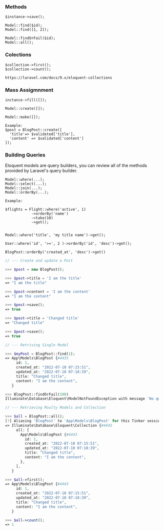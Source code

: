 ### Methods

    $instance->save();

    Model::find($id);
    Model::find([1, 2]);

    Model::findOrFail($id);
    Model::all();   


### Colections 

    $collection->first();
    $collection->count();

    https://laravel.com/docs/9.x/eloquent-collections

### Mass Assigmnment

    inctance->fill([]);

    Model::create([]);

    Model::make([]);

    Example:
    $post = BlogPost::create([
      'title'=> $validated['title'], 
      'content' => $validated['content']
    ]);


### Building Queries
Eloquent models are query builders, you can review all of the methods 
provided by Laravel's query builder. 

    Model::where(...);
    Model::select(...);
    Model::join(...);
    Model::orderBy(...);

    Example:

    $flights = Flight::where('active', 1)
                ->orderBy('name')
                ->take(10)
                ->get();


    Model::where('title', 'my title name')->get();

    User::where('id', '>=', 2 )->orderBy('id', 'desc')->get();

    BlogPost::orderBy('created_at', 'desc')->get()




    


```php (thinker)
// --- Create and update a Post

>>> $post = new BlogPost();

>>> $post->title = 'I am the title'
=> "I am the title"

>>> $post->content = 'I am the content'
=> "I am the content"

>>> $post->save();
=> true

>>> $post->title = 'Changed title'
=> "Changed title"

>>> $post->save();
=> true
```


```php (thinker)
// --- Retriving Single Model

>>> $myPost = BlogPost::find(1);
=> App\Models\BlogPost {#4435
     id: 1,
     created_at: "2022-07-10 07:15:51",
     updated_at: "2022-07-10 07:18:39",
     title: "Changed title",
     content: "I am the content",
   }

>>> BlogPost::findOrFail(100)
Illuminate\Database\Eloquent\ModelNotFoundException with message 'No query results for model [App\Models\BlogPost] 100'
```


```php (thinker)
// --- Retrieving Muulty Models and Collection

>>> $all = BlogPost::all();
[!] Aliasing 'BlogPost' to 'App\Models\BlogPost' for this Tinker session.
=> Illuminate\Database\Eloquent\Collection {#4442
     all: [
       App\Models\BlogPost {#4443
         id: 1,
         created_at: "2022-07-10 07:15:51",
         updated_at: "2022-07-10 07:18:39",
         title: "Changed title",
         content: "I am the content",
       },
     ],
   }

>>> $all->first();
=> App\Models\BlogPost {#4443
     id: 1,
     created_at: "2022-07-10 07:15:51",
     updated_at: "2022-07-10 07:18:39",
     title: "Changed title",
     content: "I am the content",
   }

>>> $all->count();
=> 1
```

